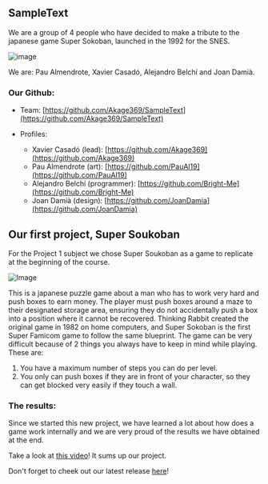 ## SampleText
We are a group of 4 people who have decided to make a tribute to the japanese game Super Sokoban, launched in the 1992 for the SNES.

![image](https://user-images.githubusercontent.com/79162780/203670402-ef1cb2aa-1fe9-4f6a-9e05-15cbbd8c0cbc.png)

We are:
Pau Almendrote, Xavier Casadó, Alejandro Belchí and Joan Damià.

### Our Github:
- Team:
[https://github.com/Akage369/SampleText](https://github.com/Akage369/SampleText)

- Profiles:
  - Xavier Casadó (lead):
[https://github.com/Akage369](https://github.com/Akage369)
  - Pau Almendrote (art):
[https://github.com/PauAl19](https://github.com/PauAl19)
  - Alejandro Belchí (programmer):
[https://github.com/Bright-Me](https://github.com/Bright-Me)
  - Joan Damià (design):
[https://github.com/JoanDamia](https://github.com/JoanDamia)

## Our first project, Super Soukoban
For the Project 1 subject we chose Super Soukoban as a game to replicate at the beginning of the course.

![Image](https://wowroms-photos.com/emulators-roms-logo/48/29697/420-420/Super+Soukoban+(Japan)-image.jpg)

This is a japanese puzzle game about a man who has to work very hard and push boxes to earn money.
The player must push boxes around a maze to their designated storage area, ensuring they do not accidentally push a box into a position where it cannot be recovered.
Thinking Rabbit created the original game in 1982 on home computers, and Super Sokoban is the first Super Famicom game to follow the same blueprint.
The game can be very difficult because of 2 things you always have to keep in mind while playing. These are:

1. You have a maximum number of steps you can do per level.
2. You only can push boxes if they are in front of your character, so they can get blocked very easily if they touch a wall.

### The results:
Since we started this new project, we have learned a lot about how does a game work internally and we are very proud of the results we have obtained at the end.

Take a look at [this video](https://youtu.be/M5DhaPk5DC4)! It sums up our project.

Don't forget to cheek out our latest release [here](https://github.com/Akage369/SampleText/releases/latest/download/SampleText_SuperSoukoban_v1.0.zip)!
